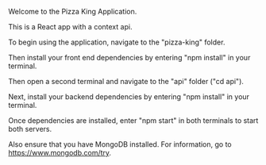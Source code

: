 Welcome to the Pizza King Application.

This is a React app with a context api.

To begin using the application, navigate to the "pizza-king" folder.

Then install your front end dependencies by entering "npm install" in your terminal.

Then open a second terminal and navigate to the "api" folder ("cd api").

Next, install your backend dependencies by entering "npm install" in your terminal.

Once dependencies are installed, enter "npm start" in both terminals to start both servers.

Also ensure that you have MongoDB installed. For information, go to https://www.mongodb.com/try.
